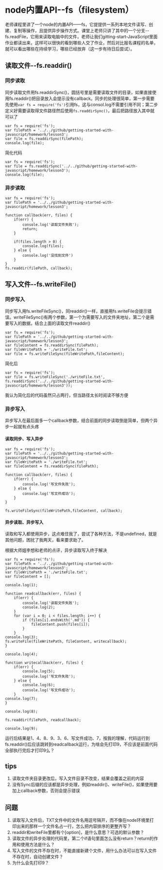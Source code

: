 # node内置API--fs（filesystem）
老师课程里讲了一个node的内置API——fs，它提提供一系列本地文件读写、创建、复制等操作，且提供异步操作方式。课堂上老师只讲了其中的一个分支--fs.readFile，它用来读取电脑中的文件，老师让我们gitting-start-JavaScript里面作业都读出来，这样可以很快的看到哪些人交了作业，然后对比报名课程的名单，就可以看出哪些在持续学习，哪些已经放弃（这一步有待日后尝试）。

## 读取文件--fs.readdir()
### 同步读取
同步读取文件用fs.readdirSync()，圆括号里是需要读取文件的目录，如果直接使用fs.readdir()把目录放入会提示没有callback。同步的处理很简单，第一步需要先使用```var fs = require('fs')```引用fs，这与consol.log不需要引用不同；第二步定义好需要读取得文件路径然后使用```fs.readdirSync()```，最后把路径放入其中就可以了

```
var fs = require('fs');
var filePath = '../../github/getting-started-with-javascript/homework/lesson3';
var file = fs.readdirSync(filePath);
console.log(file);
```

简化代码
```
var fs = require('fs');
var file = fs.readdirSync('../../github/getting-started-with-javascript/homework/lesson3');
console.log(file);
```

### 异步读取

```
var fs = require('fs');
var filePath = '../../github/getting-started-with-javascript/homework/lesson3';

function callback(err, files) {
    if(err) {
        console.log('读取文件失败');
        return;
    }
    
    if(files.length > 0) {
        console.log(files);
    } else {
        console.log('没找到文件')
    }
}
fs.readdir(filePath, callback);
```

## 写入文件--fs.writeFile()

### 同步写入
同步写入用fs.writeFileSync()，同readdir()一样，直接用fs.writeFile会提示错误。writeFileSync()有两个参数，第一个为需要写入的文件夹地址，第二个是需要写入的数据，结合上面的读取文件readdir()
```
var fs = require('fs');
var filePath = '../../github/getting-started-with-javascript/homework/lesson3';
var fileContent = fs.readdirSync(filePath);
var fileWritePath = './writeFile.txt';
var file = fs.writeFileSync(fileWritePath,fileContent);
```

简化后
```
var fs = require('fs');
var file = fs.writeFileSync('./writeFile.txt', fs.readdirSync('../../github/getting-started-with-javascript/homework/lesson3'));
```
我认为简化后的代码虽然只占两行，但当路径太长时阅读不够方便

### 异步写入
异步写入在最后面多一个callback参数，结合前面的同步读取倒是简单，但两个异步一起就有点头疼
#### 读取同步、写入异步
```
var fs = require('fs');
var filePath = '../../github/getting-started-with-javascript/homework/lesson3';
var fileWritePath = './writeFile.txt';
var fileContent = fs.readdirSync(filePath);

function callback(err, files) {
    if(err) {
        console.log('写文件失败');
    } else {
        console.log('写文件成功');
    }
}

fs.writeFileSync(fileWritePath,fileContent, callback);

```

#### 异步读取、异步写入
读取和写入都使用异步，这点难住我了，尝试了各种方法，不是undefined，就是其他问题，困扰了我两天，看来要求助了。

根据大师姐李想和老师的点评，异步读取写入终于解决
```
var fs = require('fs');
var filePath = '../../github/getting-started-with-javascript/homework/lesson3';
var fileWritePath = './writeFile.txt';
var fileContent = [];

console.log(1);

function readcallback(err, files) {
    if(err) {
        console.log('读取文件失败');
        console.log(2);
    }
    for (var i = 0; i < files.length; i++) {
        if (files[i].endsWith('.md')) {
            fileContent.push(files[i]);
        }
    }
console.log(3);
fs.writeFile(fileWritePath, fileContent, writecallback);
}

console.log(4);

function writecallback(err, files) {
    if(err) {
        console.log(5);
        console.log('写文件失败');
    } else {
        console.log(6);
        console.log('写文件成功');
    }
console.log(7);
}

console.log(8);

fs.readdir(filePath, readcallback);

console.log(9);
```
运行后结果是1、4、8、9、3、6、写文件成功、7，按我的理解，代码运行到fs.readdir()后应该跳转到readcallback运行，为啥会先打印9，不应该是前面代码全部执行完后才打印9么？


## tips
1. 读取文件夹目录更改后，写入文件目录不改变，结果会覆盖之前的内容
2. 没有Sync后缀的应该都是异步处理，例如readdir()、writeFile()，如果使用要加上callback参数，否则会提示错误

## 问题
1. 读取写入文件后，TXT文件中的文件名用逗号隔开，而不像在node环境里打印出来的那样一个文件名占一行，怎么把内容排序的更整齐写？
2. readdir和writeFile里都有个[option]，是什么意思？可选的默认参数？
3. 读取文件的异步处理的代码里，第二个if语句里面怎么没有return？return的作用和使用方法是什么？
4. 写入文件的文件不存在时，不能直接新建个文件，用什么办法可以在写入文件不存在时，自动创建文件？
5. 为什么会先打印9？